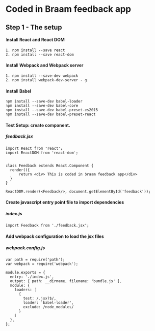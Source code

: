 # Coded in Braam feedback app
## Step 1 - The setup

#### Install React and React DOM
    1. npm install --save react
    2. npm install --save react-dom


#### Install Webpack and Webpack server
    1. npm install --save-dev webpack
    2. npm install webpack-dev-server - g


#### Install Babel
    npm install --save-dev babel-loader
    npm install --save-dev babel-core
    npm install --save-dev babel-preset-es2015
    npm install --save-dev babel-preset-react



#### Test Setup: create component.
#####  feedback.jsx
    import React from 'react';
    import ReactDOM from 'react-dom';


    class Feedback extends React.Component {
      render(){
          return <div> This is coded in braam feedback app</div>
      }
    }

    ReactDOM.render(<Feedback/>, document.getElementById('feedback'));

#### Create javascript entry point  file to import dependencies
##### index.js
    import Feedback from './feedback.jsx';

#### Add webpack configuration to load the jsx files
##### webpack.config.js
    var path = require('path');
    var webpack = require('webpack');

    module.exports = {
      entry: './index.js',
      output: { path: __dirname, filename: 'bundle.js' },
      module: {
        loaders: [
          {
            test: /.jsx?$/,
            loader: 'babel-loader',
            exclude: /node_modules/
          }
        ]
      },
    };
